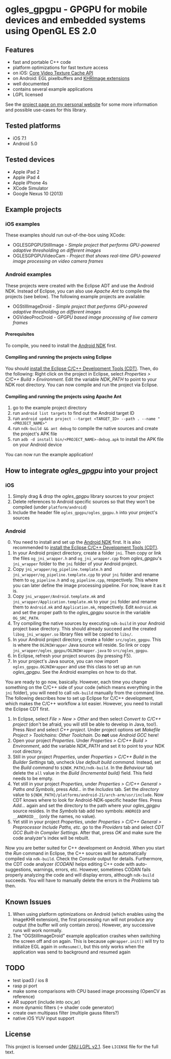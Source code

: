 # ogles_gpgpu - GPGPU for mobile devices and embedded systems using OpenGL ES 2.0

## Features

* fast and portable C++ code
* platform optimizations for fast texture access
 * on iOS: [Core Video Texture Cache API](http://allmybrain.com/2011/12/08/rendering-to-a-texture-with-ios-5-texture-cache-api/)
 * on Android: EGL pixelbuffers and [KHRImage extensions](http://snorp.net/2011/12/16/android-direct-texture.html)
* well documented
* contains several example applications
* LGPL licensed

See the [project page on my personal website](http://www.mkonrad.net/projects/ogles_gpgpu.html) for some more information and possible use-cases for this library.

## Tested platforms

* iOS 7.1
* Android 5.0

## Tested devices

* Apple iPad 2
* Apple iPad 4
* Apple iPhone 4s
* XCode Simulator
* Google Nexus 10 (2013)

## Example projects

### iOS examples

These examples should run out-of-the-box using XCode:

* OGLESGPGPUStillImage - *Simple project that performs GPU-powered adaptive thresholding on different images*
* OGLESGPGPUVideoCam - *Project that shows real-time GPU-powered image processing on video camera frames*

### Android examples

These projects were created with the Eclipse ADT and use the Android NDK. Instead of Eclipse, you can also use *Apache Ant* to compile the projects (see below). The following example projects are available:

* OGStillImageDroid - *Simple project that performs GPU-powered adaptive thresholding on different images*
* OGVideoProcDroid - *GPGPU based image processing of live camera frames*

#### Prerequisites

To compile, you need to install the [Android NDK](https://developer.android.com/tools/sdk/ndk/index.html) first.

#### Compiling and running the projects using Eclipse

You should [install the Eclipse C/C++ Development Tools (CDT)](http://mhandroid.wordpress.com/2011/01/23/using-eclipse-for-android-cc-development/). Then, do the following: Right click on the project in Eclipse, select *Properties > C/C++ Build > Environment*. Edit the variable *NDK_PATH* to point to your NDK root directory. You can now compile and run the project via Eclipse.

#### Compiling and running the projects using Apache Ant

1. go to the example project directory 
2. run `android list targets` to find out the Android target ID
3. run `android update project --target <TARGET_ID> --path . --name "<PROJECT_NAME>"`
4. run `ndk-build && ant debug` to compile the native sources and create the project's APK file
5. run `adb -d install bin/<PROJECT_NAME>-debug.apk` to install the APK file on your Android device

You can now run the example application!

## How to integrate *ogles_gpgpu* into your project

### iOS

1. Simply drag & drop the *ogles_gpgpu* library sources to your project
2. Delete references to Android specific sources so that they won't be compiled (under `platform/android`)
3. Include the header file `ogles_gpgpu/ogles_gpgpu.h` into your project's sources

### Android

0. You need to install and set up the [Android NDK](https://developer.android.com/tools/sdk/ndk/index.html) first. It is also recommended to [install the Eclipse C/C++ Development Tools (CDT)](http://mhandroid.wordpress.com/2011/01/23/using-eclipse-for-android-cc-development/).
1. In your Android project directory, create a folder `jni`. Then copy or link the files `og_jni_wrapper.h` and `og_jni_wrapper.cpp` from *ogles_gpgpu*'s `jni_wrapper` folder to the `jni` folder of your Android project.
2. Copy `jni_wrapper/og_pipeline.template.h` and `jni_wrapper/og_pipeline.template.cpp` to your `jni` folder and rename them to `og_pipeline.h` and `og_pipeline.cpp`, respectively. This where you can later define the image processing pipeline. For now, leave it as it is.
3. Copy `jni_wrapper/Android.template.mk` and `jni_wrapper/Application.template.mk` to your `jni` folder and rename them to `Android.mk` and `Application.mk`, respectively. Edit `Android.mk` and set the proper path to the *ogles_gpgpu* source in the variable `OG_SRC_PATH`.
4. Try compiling the native sources by executing `ndk-build` in your Android project base directory. This should already succeed and the created `libog_jni_wrapper.so` library files will be copied to `libs/`.
5. In your Android project directory, create a folder `src/ogles_gpgpu`. This is where the `OGJNIWrapper` Java source will reside. So link or copy `jni_wrapper/ogles_gpgpu/OGJNIWrapper.java` to `src/ogles_gpgpu`.
6. In Eclipse, refresh your project sources (by pressing F5).
7. In your project's Java source, you can now import `ogles_gpgpu.OGJNIWrapper` and use this class to set up an run *ogles_gpgpu*. See the Android examples on how to do that.

You are ready to go now, basically. However, each time you change something on the C/C++ side of your code (which means everything in the `jni` folder), you will need to call `ndk-build` manually from the command line. The following describes how to set up Eclipse for C/C++ development, which makes the C/C++ workflow a lot easier. However, you need to install the Eclipse CDT first.

1. In Eclipse, select *File > New > Other* and then select *Convert to C/C++ project* (don't be afraid, you will still be able to develop in Java, too!). Press *Next* and select *C++ project*. Under project options set *Makefile Project > Toolchains: Other Toolchain*. Do **not** use *Android GCC* here!
2. Open your project *Properties*. Under *Properties > C/C++ Build > Environment*, add the variable *NDK_PATH* and set it to point to your NDK root directory.
3. Still in your project *Properties*, under *Properties > C/C++ Build* in the *Builder Settings* tab, uncheck *Use default build command*. Instead, set the *Build command* to `${NDK_PATH}/ndk-build`. In the *Behaviour* tab delete the `all` value in the *Build (Incremental build)* field. This field needs to be empty.
4. Yet still in your project *Properties*, under *Properties > C/C++ General > Paths and Symbols*, press *Add...* in the *Includes* tab. Set the *directory* value to `${NDK_PATH}/platforms/android-21/arch-arm/usr/include`. Now CDT knows where to look for Android-NDK-specific header files. Press *Add...* again and set the directory to the path where your *ogles_gpgpu* source resides. In the *Symbols* tab add two symbols: `ANDROID` and `__ANDROID__` (only the names, no value).
5. Yet still in your project *Properties*, under *Properties > C/C++ General > Preprocessor Include Paths, etc.* go to the *Providers* tab and select *CDT GCC Built-In Compiler Settings*. After that, press *OK* and make sure the code analyzer's index will be rebuilt.

Now you are better suited for C++ development on Android. When you start the *Run* command in Eclipse, the C++ sources will be automatically compiled via `ndk-build`. Check the *Console* output for details. Furthermore, the CDT code analyzer *(CODAN)* helps editing C++ code with auto-suggestions, warnings, errors, etc. However, sometimes CODAN fails properly analyzing the code and will display errors, although `ndk-build` succeeds. You will have to manually delete the errors in the *Problems* tab then.

## Known Issues

1. When using platform optimizations on Android (which enables using the ImageKHR extension), the first processing run will not produce any output (the buffer will only contain zeros). However, any successive runs will work normally.
2. The "OGStillImageDroid" example application crashes when switching the screen off and on again. This is because `ogWrapper.init()` will try to initialize EGL again in `onResume()`, but this only works when the application was send to background and resumed again

## TODO

* test ipad3 / ios 8
* rasp pi port
* make some comparisons with CPU based image processing (OpenCV as reference)
* AR support (include into ocv_ar)
* more dynamic filters (-> shader code generator)
* create own multipass filter (multiple gauss filters?)
* native iOS YUV input support

## License

This project is licensed under [GNU LGPL v2.1](http://choosealicense.com/licenses/lgpl-2.1/). See `LICENSE` file for the full text.